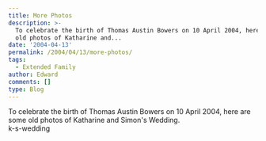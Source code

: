 ```yaml
---
title: More Photos
description: >-
  To celebrate the birth of Thomas Austin Bowers on 10 April 2004, here are some
  old photos of Katharine and...
date: '2004-04-13'
permalink: /2004/04/13/more-photos/
tags:
  - Extended Family
author: Edward
comments: []
type: Blog
---
```


To celebrate the birth of Thomas Austin Bowers on 10 April 2004, here
are some old photos of Katharine and Simon\'s Wedding.  
 <wpg2>k-s-wedding</wpg2>


